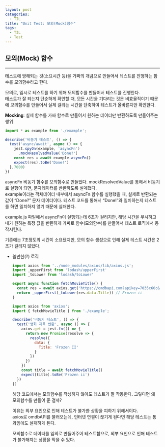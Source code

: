 ```yaml
---
layout: post
categories:
  - TIL
title: "Unit Test: 모의(Mock)함수"
tags:
  - TIL
  - Test
---
```


## __모의(Mock) 함수__
---

테스트에 방해되는 것(소요시간 등)을 가짜의 개념으로 만들어서 테스트를 진행하는 함수를 모의함수라고 한다.

모의로, 임시로 테스트를 하기 위해 모의함수를 만들어서 테스트를 진행한다.  
테스트가 잘 되는지 단순하게 확인할 때, 모든 시간을 기다리는 것은 비효율적이기 때문에 모의함수를 만들어서 실제 걸리는 시간을 단축하여 테스트가 올바른지만 확인한다.

**Mocking**: 실제 함수를 가짜 함수로 만들어서 원하는 데이터만 반환하도록 만들어주는 행위

```jsx
import * as example from './example';

describe('비동기 테스트', () => {
  test('async/await', async () => {
    jest.spyOn(example, 'asyncFn')
      .mockResolvedValue('Done?')
    const res = await example.asyncFn()
    expect(res).toBe('Done!')
  },7000)
})
```

asyncFn 비동기 함수를 모의함수로 만들었다. mockResolvedValue를 통해서 비동기로 실행이 되면, 문자데이터를 반환하도록 설계했다.  
example이라는 객체데이터 내부에서 asyncFn 함수를 실행했을 때, 실제로 반환되는 값이 “Done?” 문자 데이터이다. 테스트 코드를 통해서 “Done!”와 일치하는지 테스트를 하면 일치하지 않기 때문에 실패한다.

example.js 파일에서 asyncFn이 실행되는데 6초가 걸리지만, 해당 시간을 무시하고 내가 원하는 특정 값을 반환하게 가짜로 함수(모의함수)를 만들어서 테스트 로직에서 동작시킨다.

기존에는 7초정도의 시간이 소요됐지만, 모의 함수 생성으로 인해 실제 테스트 시간은 2초가 걸리지 않았다.

- 쓸만한(?) 로직
  
  ```jsx
  import axios from '../node_modules/axios/lib/axios.js';
  import _upperFirst from 'lodash/upperFirst'
  import _toLower from 'lodash/toLower'
  
  export async function fetchMovieTitle() {
    const res = await axios.get('https://omdbapi.com?apikey=7035c60c&i=tt4520988')
    return _upperFirst(_toLower(res.data.Title)) // Frozen ii
  }
  ```
  
  ```jsx
  import axios from 'axios';
  import { fetchMovieTitle } from './example';
  
  describe('비동기 테스트', () => {
    test('영화 제목 반환', async () => {
      axios.get = jest.fn(() => {
        return new Promise(resolve => {
          resolve({
            data: {
              Title: 'Frozen II'
            }
          })
        })
      })
      const title = await fetchMovieTitle()
      expect(title).toBe('Frozen ii')
    })
  })
  ```
  
  해당 코드에서는 모의함수를 작성하지 않아도 테스트가 잘 작동한다. 그렇다면 왜 모의함수를 만들어 준 걸까?
  
  이유는 외부 요인으로 인해 테스트가 불가한 상황을 피하기 위해서이다.  
  axios로 omdbAPI를 불러오는데, 인터넷 연결이 끊기게 된다면 해당 테스트는 통과임에도 실패하게 된다.
  
  모의함수로 데이터를 임의로 만들어주어 테스트함으로, 외부 요인으로 인해 테스트가 불가해지는 상황을 막을 수 있다.